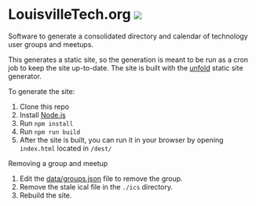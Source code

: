 # LouisvilleTech.org [<img src="http://slackin.louisvilletech.org/badge.svg">](http://slackin.louisvilletech.org)

Software to generate a consolidated directory and calendar of technology user groups and meetups.

This generates a static site, so the generation is meant to be run as a cron job to keep the site up-to-date. The site is built with the [unfold](https://github.com/ericlathrop/unfold) static site generator.

To generate the site:

1. Clone this repo
2. Install [Node.js](http://nodejs.org/)
3. Run `npm install`
4. Run `npm run build`
5. After the site is built, you can run it in your browser by opening `index.html` located in `/dest/` 

Removing a group and meetup
1. Edit the [data/groups.json](https://github.com/pranayaryal/louisvilletech.org/blob/master/data/groups.json) file to remove the group.
2. Remove the stale ical file in the `./ics` directory.
3. Rebuild the site.
